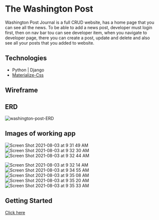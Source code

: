# The Washington Post

Washington Post Journal is a full CRUD website, has a home page that you can see all the news. To be able to add a news post, developer must login first, then on nav bar tou can see developer item, when you navigate to developer page, there you can create a post, update and delete and also see all your posts that you added to website.

## Technologies
- Python | Django
- [Materialize-Css](https://materializecss.com)

## Wireframe


## ERD
![washington-post-ERD](https://user-images.githubusercontent.com/83556668/128052294-51ef1bb6-adb7-4f8a-a952-017ed490b4ed.png)

## Images of working app
![Screen Shot 2021-08-03 at 9 31 49 AM](https://user-images.githubusercontent.com/83556668/128052600-b9b1b20f-996d-4a06-a292-ece53fe9e7d2.png)
![Screen Shot 2021-08-03 at 9 32 30 AM](https://user-images.githubusercontent.com/83556668/128052621-d4387bf8-90c0-4ec1-a48a-eebc24fb47ab.png)
![Screen Shot 2021-08-03 at 9 32 44 AM](https://user-images.githubusercontent.com/83556668/128052625-b155805e-cd57-448e-ac33-706a9fbf2b1a.png)

![Screen Shot 2021-08-03 at 9 32 14 AM](https://user-images.githubusercontent.com/83556668/128052938-75863706-9868-4b77-8015-95a46aeaef61.png)
![Screen Shot 2021-08-03 at 9 34 55 AM](https://user-images.githubusercontent.com/83556668/128052999-fad2a236-56e3-4ec4-915a-78b789ee297c.png)
![Screen Shot 2021-08-03 at 9 35 08 AM](https://user-images.githubusercontent.com/83556668/128053006-2e398782-d87d-44cc-8541-4b42bdadadab.png)
![Screen Shot 2021-08-03 at 9 35 20 AM](https://user-images.githubusercontent.com/83556668/128053020-a5ac4284-6cb5-4f54-b071-804b9507261f.png)
![Screen Shot 2021-08-03 at 9 35 33 AM](https://user-images.githubusercontent.com/83556668/128053031-f5a843c5-8a69-44df-9ffb-95c8023c89ef.png)

## Getting Started
[Click here](https://django-washington-post.herokuapp.com/)





